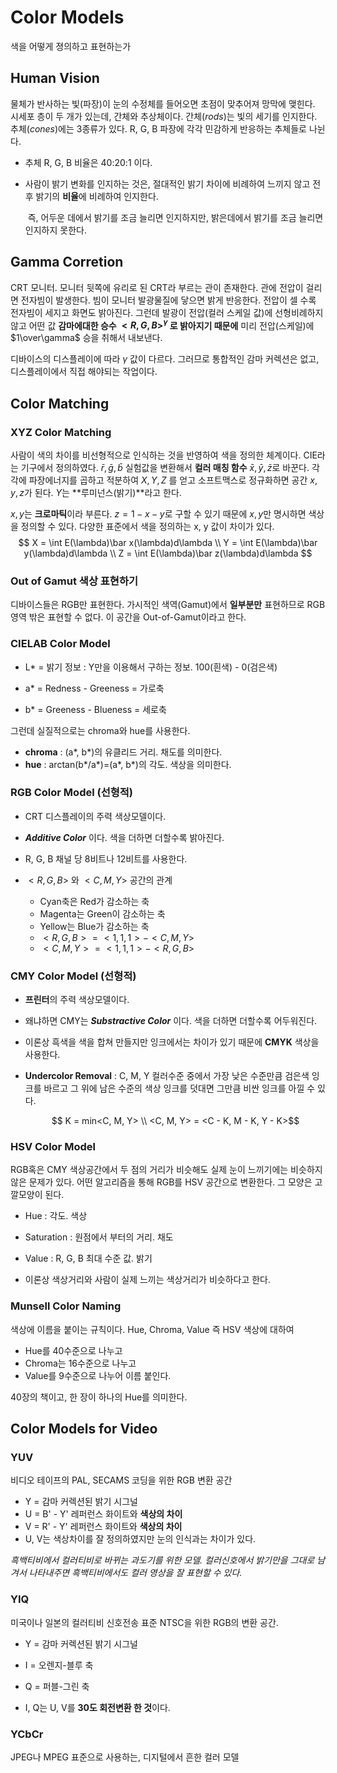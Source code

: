 #  Color Models

색을 어떻게 졍의하고 표현하는가

## Human Vision

물체가 반사하는 빛(파장)이 눈의 수정체를 들어오면 초점이 맞추어져 망막에 맺힌다. 시세포 층이 두 개가 있는데, 간체와 추상체이다. 간체(*rods*)는 빛의 세기를 인지한다. 추체(*cones*)에는 3종류가 있다. R, G, B 파장에 각각 민감하게 반응하는 추체들로 나뉜다.

- 추체 R, G, B 비율은 40:20:1 이다.

- 사람이 밝기 변화를 인지하는 것은, 절대적인 밝기 차이에 비례하여 느끼지 않고 전후 밝기의 **비율**에 비례하여 인지한다.

  ​	즉, 어두운 데에서 밝기를 조금 늘리면 인지하지만, 밝은데에서 밝기를 조금 늘리면 인지하지 못한다.

## Gamma Corretion

CRT 모니터. 모니터 뒷쪽에 유리로 된 CRT라 부르는 관이 존재한다. 관에 전압이 걸리면 전자빔이 발생한다. 빔이 모니터 발광물질에 닿으면 밝게 반응한다. 전압이 셀 수록 전자빔이 세지고 화면도 밝아진다. 그런데 발광이 전압(컬러 스케일 값)에 선형비례하지 않고 어떤 값 **감마에대한 승수 $<R, G, B>^\gamma$ 로 밝아지기 때문에** 미리 전압(스케일)에 $1\over\gamma$ 승을 취해서 내보낸다.

디바이스의 디스플레이에 따라 $\gamma$ 값이 다르다. 그러므로 통합적인 감마 커렉션은 없고, 디스플레이에서 직접 해야되는 작업이다.

## Color Matching

### XYZ Color Matching

사람이 색의 차이를 비선형적으로 인식하는 것을 반영하여 색을 정의한 체계이다. CIE라는 기구에서 정의하였다.   $\bar r,\bar g,\bar b$ 실험값을 변환해서 **컬러 매칭 함수** $\bar x,\bar y,\bar z$로 바꾼다.  각각에 파장에너지를 곱하고 적분하여 $X, Y, Z$ 를 얻고 소프트맥스로 정규화하면 공간 $x, y, z$가 된다. $Y$는 **루미넌스(밝기)**라고 한다. 

$x, y$는 **크로마틱**이라 부른다. $z = 1 - x - y$로 구할 수 있기 때문에 $x, y$만 명시하면 색상을 정의할 수 있다. 다양한 표준에서 색을 정의하는  x, y 값이 차이가 있다.
$$
X = \int E(\lambda)\bar x(\lambda)d\lambda \\
Y = \int E(\lambda)\bar y(\lambda)d\lambda \\
Z = \int E(\lambda)\bar z(\lambda)d\lambda
$$
### Out of Gamut 색상 표현하기

디바이스들은 RGB만 표현한다. 가시적인 색역(Gamut)에서 **일부분만** 표현하므로 RGB 영역 밖은 표현할 수 없다.  이 공간을 Out-of-Gamut이라고 한다.

### CIELAB Color Model

- L* = 밝기 정보 : Y만을 이용해서 구하는 정보. 100(흰색) - 0(검은색)

- a* = Redness - Greeness = 가로축

- b* = Greeness - Blueness =  세로축

그런데 실질적으로는 chroma와 hue를 사용한다.

- **chroma** : (a\*, b\*)의 유클리드 거리. 채도를 의미한다.
- **hue** : arctan(b*/a*)=(a\*, b\*)의 각도. 색상을 의미한다.

### RGB Color Model (선형적)

- CRT 디스플레이의 주력 색상모델이다.

- ***Additive Color*** 이다. 색을 더하면 더할수록 밝아진다.

- R, G, B 채널 당 8비트나 12비트를 사용한다. 

- $<R, G, B>$ 와 $<C,M,Y>$ 공간의 관계

  - Cyan축은 Red가 감소하는 축
  - Magenta는 Green이 감소하는 축
  - Yellow는 Blue가 감소하는 축
  - $<R, G, B> = <1,1,1> - <C,M,Y>$ 
  - $<C, M, Y> = <1, 1, 1> - <R,G,B>$

### CMY Color Model (선형적)

- **프린터**의 주력 색상모델이다. 

- 왜냐하면 CMY는 ***Substractive Color*** 이다. 색을 더하면 더할수록 어두워진다.

- 이론상 흑색을 색을 합쳐 만들지만 잉크에서는 차이가 있기 때문에 **CMYK** 색상을 사용한다.

- **Undercolor Removal** : C, M, Y 컬러수준 중에서 가장 낮은 수준만큼 검은색 잉크를 바르고 그 위에 남은 수준의 색상 잉크를 덧대면 그만큼 비싼 잉크를 아낄 수 있다.
  
  $$ K = min<C, M, Y> \\ <C, M, Y> = <C - K, M - K, Y - K>$$

### HSV Color Model

RGB혹은 CMY 색상공간에서 두 점의 거리가 비슷해도 실제 눈이 느끼기에는 비슷하지 않은 문제가 있다. 어떤 알고리즘을 통해 RGB를 HSV 공간으로 변환한다. 그 모양은 고깔모양이 된다. 

- Hue : 각도. 색상
- Saturation : 원점에서 부터의 거리. 채도
- Value : R, G, B 최대 수준 값. 밝기

- 이론상 색상거리와 사람이 실제 느끼는 색상거리가 비슷하다고 한다.

### Munsell Color Naming

색상에 이름을 붙이는 규칙이다. Hue, Chroma, Value 즉 HSV 색상에 대하여

- Hue를 40수준으로 나누고
- Chroma는 16수준으로 나누고
- Value를 9수준으로 나누어 이름 붙인다.

40장의 책이고, 한 장이 하나의 Hue를 의미한다.

##  Color Models for Video

### YUV

비디오 테이프의 PAL, SECAMS 코딩을 위한 RGB 변환 공간

- Y = 감마 커렉션된 밝기 시그널
- U = B' - Y' 레퍼런스 화이트와 **색상의 차이**
- V = R' - Y' 레퍼런스 화이트와 **색상의 차이**
- U, V는 색상차이를 잘 정의하였지만 눈의 인식과는 차이가 있다.

*흑백티비에서 컬러티비로 바뀌는 과도기를 위한 모델. 컬러신호에서 밝기만을 그대로 남겨서 나타내주면 흑백티비에서도 컬러 영상을 잘 표현할 수 있다.*

### YIQ

미국이나 일본의 컬러티비 신호전송 표준 NTSC을 위한 RGB의 변환 공간. 

- Y = 감마 커렉션된 밝기 시그널

- I = 오렌지-블루 축

- Q = 퍼블-그린 축

- I, Q는 U, V를 **30도 회전변환 한 것**이다.


### YCbCr

JPEG나 MPEG 표준으로 사용하는, 디지털에서 흔한 컬러 모델